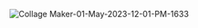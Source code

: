 ![Collage Maker-01-May-2023-12-01-PM-1633](https://user-images.githubusercontent.com/99496645/235417182-af2e35f4-9782-46e5-87dc-791d2aab19bc.jpg)
